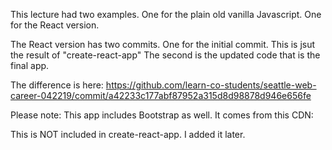 This lecture had two examples. One for the plain old vanilla Javascript. One  for the React version.

The React version has two commits. One for the initial commit. This is jsut the result of "create-react-app" The second is the updated code that is the final app.

The difference is here: https://github.com/learn-co-students/seattle-web-career-042219/commit/a42233c177abf87952a315d8d98878d946e656fe

Please note: This app includes Bootstrap as well. It comes from this CDN:     <link
      rel="stylesheet"
      href="https://stackpath.bootstrapcdn.com/bootstrap/4.3.1/css/bootstrap.min.css"
    />

This is NOT included in create-react-app. I added it later.
